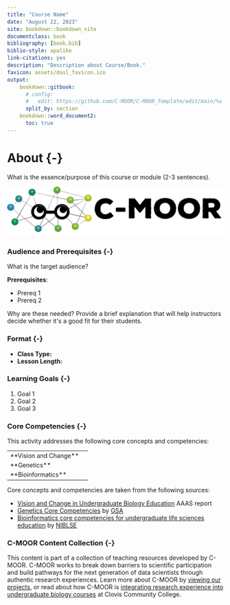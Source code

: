 ```yaml
---
title: "Course Name"
date: "August 22, 2023"
site: bookdown::bookdown_site
documentclass: book
bibliography: [book.bib]
biblio-style: apalike
link-citations: yes
description: "Description about Course/Book."
favicon: assets/dasl_favicon.ico
output:
    bookdown::gitbook:
      # config:
      #   edit: https://github.com/C-MOOR/C-MOOR_Template/edit/main/%s
      split_by: section
    bookdown::word_document2:
      toc: true
---
```


# About {-}

What is the essence/purpose of this course or module (2-3 sentences).

![(\#fig:unnamed-chunk-1)C-MOOR logo](assets/C-MOOR_Template/c-moor-logo-horizontal.png)

### Audience and Prerequisites {-}

What is the target audience?

<!-- Example:
This module is designed for introductory biology courses.  Key ideas center around genes and homologs, and the proteins they encode.  We typically include this module as part of a Molecular Biology unit.
-->

**Prerequisites**:

  - Prereq 1
  - Prereq 2
  
Why are these needed?  Provide a brief explanation that will help instructors decide whether it's a good fit for their students.

<!-- Example:

**Prerequisites**: Basic understanding of genes and homology

The project portion of the module involves looking up genes in different databases (human and model organism). Students should have a basic understanding of what a gene is (and why we care about them), and why it makes sense to study similar genes (i.e. homologs) across different organisms.  This module will help solidify these concepts by having students investigate concrete examples of genes and their homologs.

-->


### Format {-}

<!--
Class Type should be one of the following (from CourseSource):
- Lecture
- Lab
- Seminar
- Discussion Section
- On-line
- Other
-->

<!--
Lesson Length should be one of the following (from CourseSource):
- Portion of one class period
- One class period
- Multiple class periods
- One term (semester or quarter)
- One year
- Other

You can then provide additional details

Example:

- **Class Type:** Lab (computer based)
- **Lesson Length:** One class period (2-3 hr lab)
    - 40 min setup and introduction (for shorter lab periods, these can be done ahead of time)
    - 2 hr core lab exercises
    - Optional 20 min "challenge" exercise
    
Another example:

- **Class Type:** Lab (computer based)
- **Lesson Length:** One class period (2-3 hr lab)
    - 30 min pre-lab introducing ...
    - 15 min lab-lecture
    - 1.5 hr core lab exercises
      - 45 min exercises covering...
      - 45 min project investigating...
    - (flexible) write-up and/or present findings

-->

- **Class Type:**
- **Lesson Length:**

### Learning Goals {-}

1. Goal 1 
1. Goal 2
1. Goal 3

### Core Competencies {-}

This activity addresses the following core concepts and competencies:

<table>
<tbody>
  <tr>
   <td style="text-align:left;"> **Vision and Change** </td>
   <td style="text-align:left;">  </td>
  </tr>
  <tr>
   <td style="text-align:left;"> **Genetics** </td>
   <td style="text-align:left;">  </td>
  </tr>
  <tr>
   <td style="text-align:left;"> **Bioinformatics** </td>
   <td style="text-align:left;">  </td>
  </tr>
</tbody>
</table>

Core concepts and competencies are taken from the following sources:

  - [Vision and Change in Undergraduate Biology Education](https://visionandchange.org/) AAAS report
  - [Genetics Core Competencies](https://genetics-gsa.org/education/genetics-learning-framework/) by [GSA](https://genetics-gsa.org/)
  - [Bioinformatics core competencies for undergraduate life sciences education](https://doi.org/10.1371/journal.pone.0196878) by [NIBLSE](https://qubeshub.org/community/groups/niblse)


### C-MOOR Content Collection {-}


This content is part of a collection of teaching resources developed by C-MOOR.  C-MOOR works to break down barriers to scientific participation and build pathways for the next generation of data scientists through authentic research experiences.  Learn more about C-MOOR by [viewing our projects](https://github.com/c-moor), or read about how C-MOOR is [integrating research experience into undergraduate biology courses](https://www.cloviscollege.edu/alumni-and-community/c-moor/c-moor.html) at Clovis Community College.


<!-- ## Available course formats
This course is available in multiple formats which allows you to take it in the way that best suites your needs. You can take it for certificate which can be for free or fee.

- The material for this course can be viewed without login requirement on this [Bookdown website](LINK HERE). This format might be most appropriate for you if you rely on screen-reader technology.
- This course can be taken for [free certification through Leanpub](LINK HERE).
- This course can be taken on [Coursera for certification here](LINK HERE) (but it is not available for free on Coursera).
- Our courses are open source, you can find the [source material for this course on GitHub](LINK HERE). 
-->
